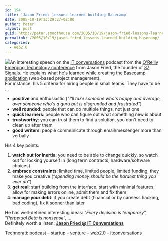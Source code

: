 ```yaml
---
id: 194
title: 'Jason Fried: lessons learned building Basecamp'
date: 2005-10-19T13:29:27+02:00
author: Peter
layout: post
guid: http://peter.smoothouse.com/2005/10/19/jason-fried-lessons-learned-building-basecamp/
permalink: /2005/10/19/jason-fried-lessons-learned-building-basecamp/
categories:
  - Web2.0
---
```

![](http://static.flickr.com/1/631535_205cad1468_m.jpg)An interesting speech on the [IT conversations](http://www.itconversations.com) podcast from the [O'Reilly Emerging Technology conference](http://conferences.oreillynet.com/etech/) from Jason Fried, the founder of [37 Signals](http://37signals.com/). He explains what he's learned while creating the [Basecamp application](http://www.basecamphq.com/) (web-based project management).  
For instance: his 5 criteria for hiring people in small teams. They have to be &#8230;

  * **positive** and enthusiastic (_&#8220;I'll take someone who's happy and average, over someone who's a guru but is disgruntled and frustrated&#8221;_) 
  * **well rounded**: people that can do multiple things, not just one
  * **quick learners**: people who can figure out what something new is about
  * **trustworthy**: you can trust them to find a solution, you don't need to clean up after them
  * **good writers**: people communicate through email/messenger more than verbally

His 4 key points:

  1. **watch out for inertia**: you need to be able to change quickly, so watch out for locking yourself in (long term contracts, hardware/software choices) 
  2. **embrace constraints**: limited time, limited people, limited funding, they make you creative (_&#8220;spending money should be the hardest thing you ever do&#8221;_)
  3. **get real**: start building from the interface, start with minimal features, allow for making errors online, admit them and fix them
  4. **manage your debt**: if you create debt (financial or by careless hacking, bad coding), fix it sooner than later

He has well-defined interesting ideas: &#8220;_Every decision is temporary_&#8220;, &#8220;_Perpetual Beta is nonsense_&#8220;, &#8230;  
Definitely worth a listen: [**Jason Fried @ IT Conversations**](http://www.itconversations.com/shows/detail471.html)

Technorati: <a href="http://technorati.com/tag/podcast" rel="tag">podcast</a> &#8211; <a href="http://technorati.com/tag/startup" rel="tag">startup</a> &#8211; <a href="http://technorati.com/tag/venture" rel="tag">venture</a> &#8211; <a href="http://technorati.com/tag/web2.0" rel="tag">web2.0</a> &#8211; <a href="http://technorati.com/tag/itconversations" rel="tag">itconversations</a>